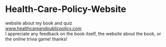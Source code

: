 Health-Care-Policy-Website
==========================

website about my book and quiz<br/>
www.healthcareandpublicpolicy.com<br/>
I appreciate any feedback on the book itself, the website about the book, or the online trivia game!  thanks!<br/>